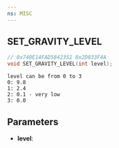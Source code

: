 ```yaml
---
ns: MISC
---
```

## SET_GRAVITY_LEVEL

```c
// 0x740E14FAD5842351 0x2D833F4A
void SET_GRAVITY_LEVEL(int level);
```

```
level can be from 0 to 3  
0: 9.8   
1: 2.4   
2: 0.1 - very low  
3: 0.0  
```

## Parameters
* **level**: 

